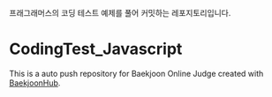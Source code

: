 프래그래머스의 코딩 테스트 예제를 풀어 커밋하는 레포지토리입니다. 
# CodingTest_Javascript
This is a auto push repository for Baekjoon Online Judge created with [BaekjoonHub](https://github.com/BaekjoonHub/BaekjoonHub).

